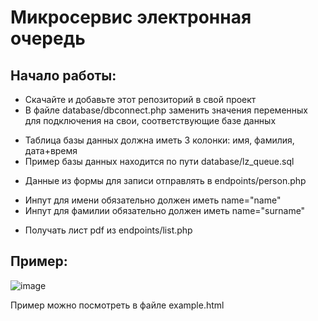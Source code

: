 # Микросервис электронная очередь
## Начало работы:
* Скачайте и добавьте этот репозиторий в свой проект
* В файле database/dbconnect.php заменить значения переменных для подключения на свои, соответствующие базе данных
- Таблица базы данных должна иметь 3 колонки: имя, фамилия, дата+время
- Пример базы данных находится по пути database/lz_queue.sql
* Данные из формы для записи отправлять в endpoints/person.php
- Инпут для имени обязательно должен иметь name="name"
- Инпут для фамилии обязательно должен иметь name="surname"
* Получать лист pdf из endpoints/list.php
## Пример:
![image](https://user-images.githubusercontent.com/69728673/144420893-da402fff-6132-4f12-9c53-6530795bb731.png)

Пример можно посмотреть в файле example.html
